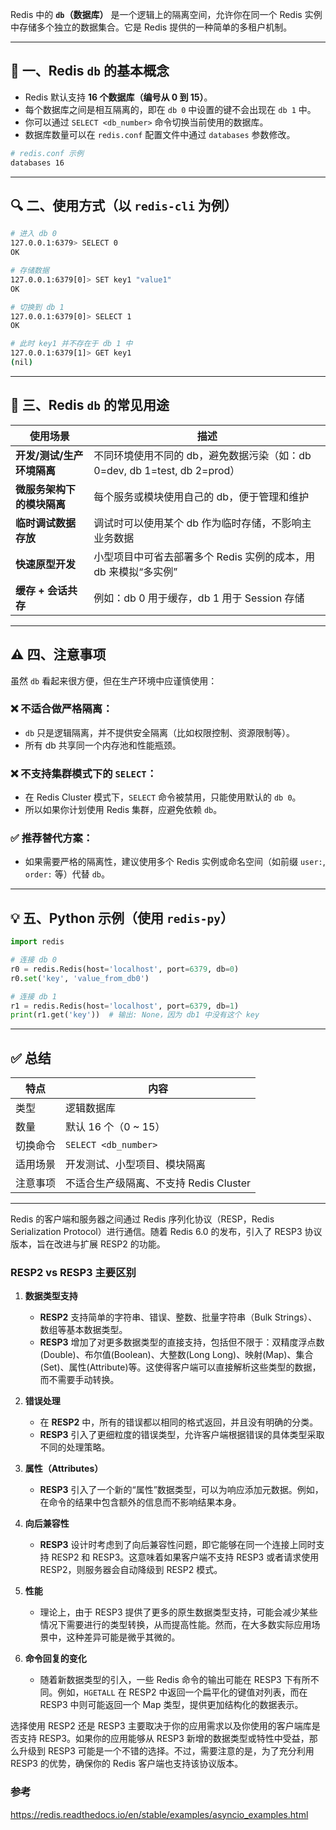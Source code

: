 Redis 中的 **`db`（数据库）** 是一个逻辑上的隔离空间，允许你在同一个 Redis 实例中存储多个独立的数据集合。它是 Redis 提供的一种简单的多租户机制。

---

## 🧩 一、Redis `db` 的基本概念

- Redis 默认支持 **16 个数据库（编号从 0 到 15）**。
- 每个数据库之间是相互隔离的，即在 `db 0` 中设置的键不会出现在 `db 1` 中。
- 你可以通过 `SELECT <db_number>` 命令切换当前使用的数据库。
- 数据库数量可以在 `redis.conf` 配置文件中通过 `databases` 参数修改。

```bash
# redis.conf 示例
databases 16
```

---

## 🔍 二、使用方式（以 `redis-cli` 为例）

```bash
# 进入 db 0
127.0.0.1:6379> SELECT 0
OK

# 存储数据
127.0.0.1:6379[0]> SET key1 "value1"
OK

# 切换到 db 1
127.0.0.1:6379[0]> SELECT 1
OK

# 此时 key1 并不存在于 db 1 中
127.0.0.1:6379[1]> GET key1
(nil)
```

---

## 🎯 三、Redis `db` 的常见用途

| 使用场景 | 描述 |
|----------|------|
| **开发/测试/生产环境隔离** | 不同环境使用不同的 db，避免数据污染（如：db 0=dev, db 1=test, db 2=prod） |
| **微服务架构下的模块隔离** | 每个服务或模块使用自己的 db，便于管理和维护 |
| **临时调试数据存放** | 调试时可以使用某个 db 作为临时存储，不影响主业务数据 |
| **快速原型开发** | 小型项目中可省去部署多个 Redis 实例的成本，用 db 来模拟“多实例” |
| **缓存 + 会话共存** | 例如：db 0 用于缓存，db 1 用于 Session 存储 |

---

## ⚠️ 四、注意事项

虽然 `db` 看起来很方便，但在生产环境中应谨慎使用：

### ❌ 不适合做严格隔离：
- `db` 只是逻辑隔离，并不提供安全隔离（比如权限控制、资源限制等）。
- 所有 db 共享同一个内存池和性能瓶颈。

### ❌ 不支持集群模式下的 `SELECT`：
- 在 Redis Cluster 模式下，`SELECT` 命令被禁用，只能使用默认的 `db 0`。
- 所以如果你计划使用 Redis 集群，应避免依赖 `db`。

### ✅ 推荐替代方案：
- 如果需要严格的隔离性，建议使用多个 Redis 实例或命名空间（如前缀 `user:`, `order:` 等）代替 `db`。

---

## 💡 五、Python 示例（使用 `redis-py`）

```python
import redis

# 连接 db 0
r0 = redis.Redis(host='localhost', port=6379, db=0)
r0.set('key', 'value_from_db0')

# 连接 db 1
r1 = redis.Redis(host='localhost', port=6379, db=1)
print(r1.get('key'))  # 输出: None，因为 db1 中没有这个 key
```

---

## ✅ 总结

| 特点 | 内容 |
|------|------|
| 类型 | 逻辑数据库 |
| 数量 | 默认 16 个（0 ~ 15） |
| 切换命令 | `SELECT <db_number>` |
| 适用场景 | 开发测试、小型项目、模块隔离 |
| 注意事项 | 不适合生产级隔离、不支持 Redis Cluster |

---

Redis 的客户端和服务器之间通过 Redis 序列化协议（RESP，Redis Serialization Protocol）进行通信。随着 Redis 6.0 的发布，引入了 RESP3 协议版本，旨在改进与扩展 RESP2 的功能。

### RESP2 vs RESP3 主要区别

1. **数据类型支持**
   - **RESP2** 支持简单的字符串、错误、整数、批量字符串（Bulk Strings）、数组等基本数据类型。
   - **RESP3** 增加了对更多数据类型的直接支持，包括但不限于：双精度浮点数(Double)、布尔值(Boolean)、大整数(Long Long)、映射(Map)、集合(Set)、属性(Attribute)等。这使得客户端可以直接解析这些类型的数据，而不需要手动转换。

2. **错误处理**
   - 在 **RESP2** 中，所有的错误都以相同的格式返回，并且没有明确的分类。
   - **RESP3** 引入了更细粒度的错误类型，允许客户端根据错误的具体类型采取不同的处理策略。

3. **属性（Attributes）**
   - **RESP3** 引入了一个新的“属性”数据类型，可以为响应添加元数据。例如，在命令的结果中包含额外的信息而不影响结果本身。

4. **向后兼容性**
   - **RESP3** 设计时考虑到了向后兼容性问题，即它能够在同一个连接上同时支持 RESP2 和 RESP3。这意味着如果客户端不支持 RESP3 或者请求使用 RESP2，则服务器会自动降级到 RESP2 模式。

5. **性能**
   - 理论上，由于 RESP3 提供了更多的原生数据类型支持，可能会减少某些情况下需要进行的类型转换，从而提高性能。然而，在大多数实际应用场景中，这种差异可能是微乎其微的。

6. **命令回复的变化**
   - 随着新数据类型的引入，一些 Redis 命令的输出可能在 RESP3 下有所不同。例如，`HGETALL` 在 RESP2 中返回一个扁平化的键值对列表，而在 RESP3 中则可能返回一个 Map 类型，提供更加结构化的数据表示。

选择使用 RESP2 还是 RESP3 主要取决于你的应用需求以及你使用的客户端库是否支持 RESP3。如果你的应用能够从 RESP3 新增的数据类型或特性中受益，那么升级到 RESP3 可能是一个不错的选择。不过，需要注意的是，为了充分利用 RESP3 的优势，确保你的 Redis 客户端也支持该协议版本。

### 参考

https://redis.readthedocs.io/en/stable/examples/asyncio_examples.html